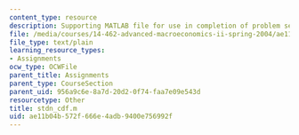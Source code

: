 ```yaml
---
content_type: resource
description: Supporting MATLAB file for use in completion of problem set.
file: /media/courses/14-462-advanced-macroeconomics-ii-spring-2004/ae11b04b572f666e4adb9400e756992f_stdn_cdf.m
file_type: text/plain
learning_resource_types:
- Assignments
ocw_type: OCWFile
parent_title: Assignments
parent_type: CourseSection
parent_uid: 956a9c6e-8a7d-20d2-0f74-faa7e09e543d
resourcetype: Other
title: stdn_cdf.m
uid: ae11b04b-572f-666e-4adb-9400e756992f
---
```

